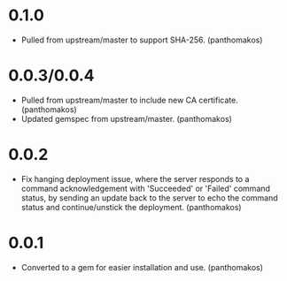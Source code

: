 # 0.1.0

* Pulled from upstream/master to support SHA-256. (panthomakos)

# 0.0.3/0.0.4

* Pulled from upstream/master to include new CA certificate. (panthomakos)
* Updated gemspec from upstream/master. (panthomakos)

# 0.0.2

* Fix hanging deployment issue, where the server responds to a command
  acknowledgement with 'Succeeded' or 'Failed' command status, by sending an
  update back to the server to echo the command status and continue/unstick
  the deployment. (panthomakos)

# 0.0.1

* Converted to a gem for easier installation and use. (panthomakos)

